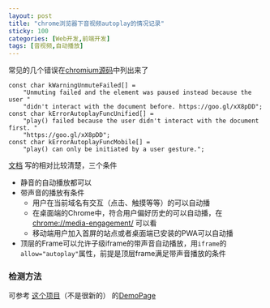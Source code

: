 ```yaml
---
layout: post
title: "chrome浏览器下音视频autoplay的情况记录"
sticky: 100
categories: [Web开发,前端开发]
tags: [音视频,自动播放]
---
```




常见的几个错误在[chromium源码](https://github.com/chromium/chromium/blob/main/third_party/blink/renderer/core/html/media/autoplay_policy.cc)中列出来了

```
const char kWarningUnmuteFailed[] =
    "Unmuting failed and the element was paused instead because the user "
    "didn't interact with the document before. https://goo.gl/xX8pDD";
const char kErrorAutoplayFuncUnified[] =
    "play() failed because the user didn't interact with the document first. "
    "https://goo.gl/xX8pDD";
const char kErrorAutoplayFuncMobile[] =
    "play() can only be initiated by a user gesture.";
```



[文档](https://developer.chrome.com/blog/autoplay/) 写的相对比较清楚，三个条件

- 静音的自动播放都可以
- 带声音的播放有条件
  - 用户在当前域名有交互（点击、触摸等等）的可以自动播
  - 在桌面端的Chrome中，符合用户偏好历史的可以自动播，在 [chrome://media-engagement/](chrome://media-engagement/) 可以看
  - 移动端用户加入首屏的站点或者桌面端已安装的PWA可以自动播
- 顶层的Frame可以允许子级iframe的带声音自动播放，用`iframe`的 `allow="autoplay"`属性，前提是顶层frame满足带声音播放的条件



### 检测方法

可参考 [这个项目](https://github.com/video-dev/can-autoplay)（不是很新的） 的[DemoPage](https://video-dev.github.io/can-autoplay/)
